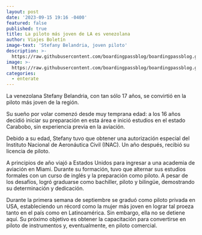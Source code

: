 ```yaml
---
layout: post
date: '2023-09-15 19:16 -0400'
featured: false
published: true
title: La piloto más joven de LA es venezolana
author: Viajes Boletín
image-text: 'Stefany Belandria, joven piloto'
description: >-
  https://raw.githubusercontent.com/boardingpassblog/boardingpassblog.github.io/main/assets/images/pilota.jpg
image: >-
  https://raw.githubusercontent.com/boardingpassblog/boardingpassblog.github.io/main/assets/images/pilota.jpg
categories:
  - enterate
---
```


La venezolana Stefany Belandria, con tan sólo 17 años, se convirtió  en la piloto más joven de la región. 

Su sueño por volar comenzó desde muy temprana edad: a los 16 años decidió iniciar su preparación en esta área e inició estudios en el estado Carabobo, sin experiencia previa en la aviación.

Debido a su edad, Stefany tuvo que obtener una autorización especial del Instituto Nacional de Aeronáutica Civil (INAC). Un año después, recibió su licencia de piloto.

A principios de año viajó a Estados Unidos para ingresar a una academia de aviación en Miami. Durante su formación, tuvo que alternar sus estudios formales con un curso de inglés y la preparación como piloto. A pesar de los desafíos, logró graduarse como bachiller, piloto y bilingüe, demostrando su determinación y dedicación.

Durante la primera semana de septiembre se graduó como piloto privada en USA, estableciendo un récord como la mujer más joven en lograr tal proeza tanto en el país como en Latinoamérica. Sin embargo, ella no se detiene aquí. Su próximo objetivo es obtener la capacitación para convertirse en piloto de instrumentos y, eventualmente, en piloto comercial.



